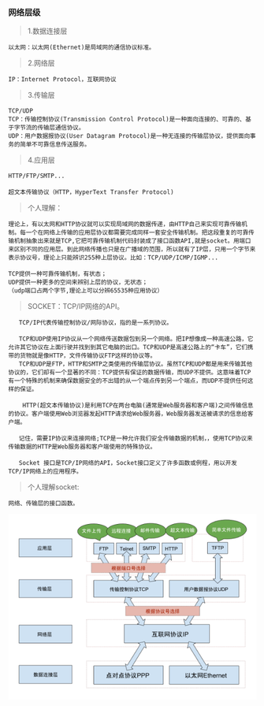 ### 网络层级 ###
>1.数据连接层
	
	以太网：以太网(Ethernet)是局域网的通信协议标准。

>2.网络层

	IP：Internet Protocol，互联网协议


>3.传输层

	TCP/UDP
	TCP：传输控制协议(Transmission Control Protocol)是一种面向连接的、可靠的、基于字节流的传输层通信协议。
	UDP：用户数据报协议(User Datagram Protocol)是一种无连接的传输层协议，提供面向事务的简单不可靠信息传送服务。

>4.应用层

	HTTP/FTP/SMTP...

	超文本传输协议（HTTP，HyperText Transfer Protocol)

>个人理解：

	理论上，有以太网和HTTP协议就可以实现局域网的数据传递，由HTTP自己来实现可靠传输机制。每一个在网络上传输的应用层协议都需要完成同样一套安全传输机制。把这段重复的可靠传输机制抽象出来就是TCP,它把可靠传输机制代码封装成了接口函数API,就是socket。用端口来区别不同的应用层。到此网络传播也只是在广播域的范围，所以就有了IP层，只用一个字节来表示协议号，理论上只能辨识255种上层协议。比如：TCP/UDP/ICMP/IGMP...

	TCP提供一种可靠传输机制，有状态；
	UDP提供一种更多的空间来辨别上层的协议，无状态；
	（udp端口占两个字节,理论上可以分辨65535种应用协议）

>SOCKET：TCP/IP网络的API。

       TCP/IP代表传输控制协议/网际协议，指的是一系列协议。

       TCP和UDP使用IP协议从一个网络传送数据包到另一个网络。把IP想像成一种高速公路，它允许其它协议在上面行驶并找到到其它电脑的出口。TCP和UDP是高速公路上的“卡车”，它们携带的货物就是像HTTP，文件传输协议FTP这样的协议等。
       TCP和UDP是FTP，HTTP和SMTP之类使用的传输层协议。虽然TCP和UDP都是用来传输其他协议的，它们却有一个显著的不同：TCP提供有保证的数据传输，而UDP不提供。这意味着TCP有一个特殊的机制来确保数据安全的不出错的从一个端点传到另一个端点，而UDP不提供任何这样的保证。

        HTTP(超文本传输协议)是利用TCP在两台电脑(通常是Web服务器和客户端)之间传输信息的协议。客户端使用Web浏览器发起HTTP请求给Web服务器，Web服务器发送被请求的信息给客户端。

       记住，需要IP协议来连接网络;TCP是一种允许我们安全传输数据的机制，，使用TCP协议来传输数据的HTTP是Web服务器和客户端使用的特殊协议。

       Socket 接口是TCP/IP网络的API，Socket接口定义了许多函数或例程，用以开发TCP/IP网络上的应用程序。

>个人理解socket:
	
	网络、传输层的接口函数。


![](imgs/tcp-udp-ip1.png)

